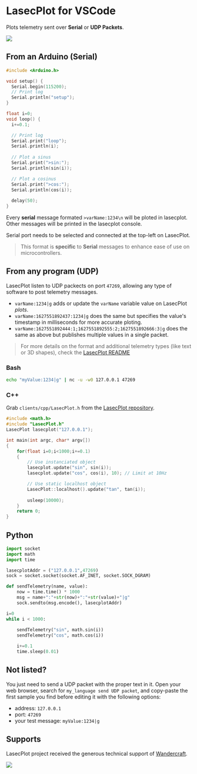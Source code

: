 # LasecPlot for VSCode

Plots telemetry sent over **Serial** or **UDP Packets**.

![](images/preview-vscode.png)

## From an Arduino (Serial)

```c++
#include <Arduino.h>

void setup() {
  Serial.begin(115200);
  // Print log
  Serial.println("setup");
}

float i=0;
void loop() {
  i+=0.1;

  // Print log
  Serial.print("loop");
  Serial.println(i);
  
  // Plot a sinus
  Serial.print(">sin:");
  Serial.println(sin(i));

  // Plot a cosinus
  Serial.print(">cos:");
  Serial.println(cos(i));
    
  delay(50);
}
```

Every **serial** message formated `>varName:1234\n` will be ploted in lasecplot. Other messages will be printed in the lasecplot console.

Serial port needs to be selected and connected at the top-left on LasecPlot.

> This format is **specific** to **Serial** messages to enhance ease of use on microcontrollers.


## From any program (UDP)

LasecPlot listen to UDP packects on port `47269`, allowing any type of software to post telemetry messages.

- `varName:1234|g` adds or update the `varName` variable value on LasecPlot *plots*.
- `varName:1627551892437:1234|g` does the same but specifies the value's timestamp in milliseconds for more accurate ploting.
- `varName:1627551892444:1;1627551892555:2;1627551892666:3|g` does the same as above but publishes multiple values in a single packet.

> For more details on the format and additional telemetry types (like text or 3D shapes), check the [LasecPlot README](https://github.com/nesnes/lasecplot)

### Bash
```bash
echo "myValue:1234|g" | nc -u -w0 127.0.0.1 47269
```

### C++
Grab `clients/cpp/LasecPlot.h` from the [LasecPlot repository](https://github.com/nesnes/lasecplot).

```c++
#include <math.h>
#include "LasecPlot.h"
LasecPlot lasecplot("127.0.0.1");

int main(int argc, char* argv[])
{
    for(float i=0;i<1000;i+=0.1)
    {
        // Use instanciated object
        lasecplot.update("sin", sin(i));
        lasecplot.update("cos", cos(i), 10); // Limit at 10Hz

        // Use static localhost object
        LasecPlot::localhost().update("tan", tan(i));
        
        usleep(10000);
    }
    return 0;
}
```

## Python

```python
import socket
import math
import time

lasecplotAddr = ("127.0.0.1",47269)
sock = socket.socket(socket.AF_INET, socket.SOCK_DGRAM)

def sendTelemetry(name, value):
	now = time.time() * 1000
	msg = name+":"+str(now)+":"+str(value)+"|g"
	sock.sendto(msg.encode(), lasecplotAddr)

i=0
while i < 1000:
	
	sendTelemetry("sin", math.sin(i))
	sendTelemetry("cos", math.cos(i))

	i+=0.1
	time.sleep(0.01)
```

## Not listed?

You just need to send a UDP packet with the proper text in it. Open your web browser, search for `my_language send UDP packet`, and copy-paste the first sample you find before editing it with the following options:
	
- address: `127.0.0.1`
- port: `47269`
- your test message: `myValue:1234|g` 

## Supports

LasecPlot project received the generous technical support of [Wandercraft](https://www.wandercraft.eu/).

![](images/wandercraft.png)